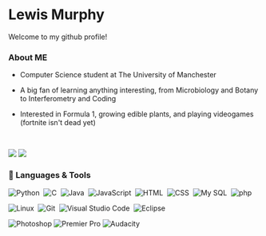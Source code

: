 <div id="header">

# Lewis Murphy
Welcome to my github profile!


### About ME

- Computer Science student at The University of Manchester

- A big fan of learning anything interesting, from Microbiology and Botany to Interferometry and Coding

- Interested in Formula 1, growing edible plants, and playing videogames (fortnite isn't dead yet)

<br>

<p align="left">
<a href="mailto:lewismurphy0402@gmail.com"><img src="https://img.shields.io/badge/Gmail-D14836?style=for-the-badge&logo=gmail&logoColor=white"/></a>
<a href="https://linkedin.com/in//"><img src="https://img.shields.io/badge/LinkedIn-0077B5?style=for-the-badge&logo=linkedin&logoColor=white"/></a>

### 🧰 Languages & Tools


![Python](https://img.shields.io/badge/Python-3776AB?style=for-the-badge&logo=python&logoColor=white)&nbsp;
![C](https://img.shields.io/badge/C-00599C?style=for-the-badge&logo=c&logoColor=white)&nbsp;
![Java](https://img.shields.io/badge/Java-ED8B00?style=for-the-badge&logo=openjdk&logoColor=white)&nbsp;
![JavaScript](https://img.shields.io/badge/JavaScript-323330?style=for-the-badge&logo=javascript&logoColor=F7DF1E)&nbsp;
![HTML](https://img.shields.io/badge/HTML5-E34F26?style=for-the-badge&logo=html5&logoColor=white)&nbsp;
![CSS](https://img.shields.io/badge/CSS3-1572B6?style=for-the-badge&logo=css3&logoColor=white)&nbsp;
![My SQL](https://img.shields.io/badge/MySQL-00000F?style=for-the-badge&logo=mysql&logoColor=white)&nbsp;
![php](https://img.shields.io/badge/php-777BB4?style=for-the-badge&logo=php&logoColor=white)

![Linux](https://img.shields.io/badge/Linux-FCC624?style=for-the-badge&logo=linux&logoColor=black)&nbsp;
![Git](https://img.shields.io/badge/GIT-E44C30?style=for-the-badge&logo=git&logoColor=white)&nbsp;
![Visual Studio Code](https://img.shields.io/badge/Visual_Studio_Code-0078D4?style=for-the-badge&logo=visual%20studio%20code&logoColor=white)&nbsp;
![Eclipse](https://img.shields.io/badge/Eclipse-2C2255?style=for-the-badge&logo=eclipse&logoColor=white)

![Photoshop](https://img.shields.io/badge/Photoshop-31A8FF?style=for-the-badge&logo=adobephotoshop&logoColor=white)
![Premier Pro](https://img.shields.io/badge/Premier%20Pro-9999FF?style=for-the-badge&logo=adobepremierepro&logoColor=white)
![Audacity](https://img.shields.io/badge/Audacity-%230000CC?style=for-the-badge&logo=audacity&logoColor=white)




